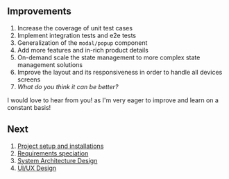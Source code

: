 ## Improvements
1. Increase the coverage of unit test cases 
2. Implement integration tests and e2e tests
3. Generalization of the `modal/popup` component
4. Add more features and in-rich product details
5. On-demand scale the state management to more complex state management solutions
6. Improve the layout and its responsiveness in order to handle all devices screens
7. *What do you think it can be better?* 

I would love to hear from you! as I'm very eager to improve and learn on a constant basis!

## Next
1. [Project setup and installations](/docs/setup.md) 
3. [Requirements speciation](/docs/srs.md)
2. [System Architecture Design](/docs/architecture.md)
2. [UI/UX Design](/docs/interface.md)